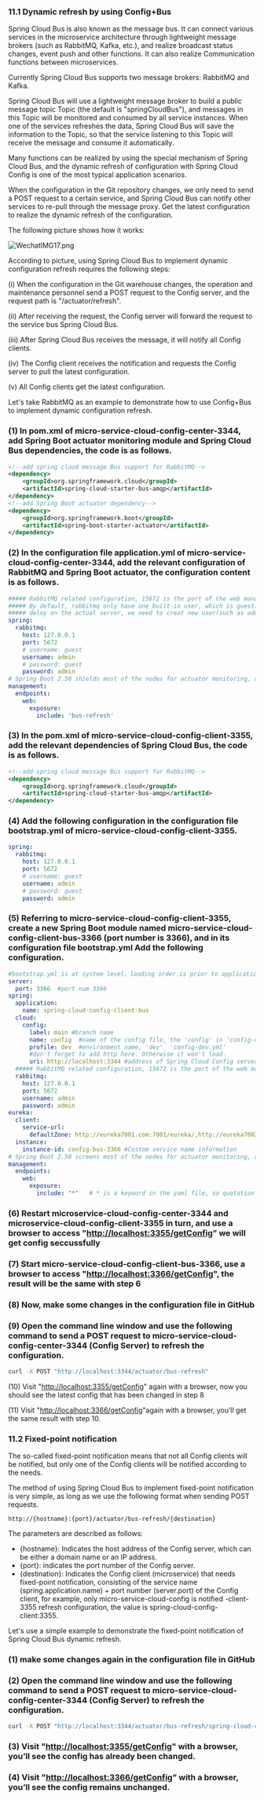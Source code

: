 ### 11.1 Dynamic refresh by using Config+Bus

Spring Cloud Bus is also known as the message bus. It can connect various services in the microservice architecture through lightweight message brokers (such as RabbitMQ, Kafka, etc.), and realize broadcast status changes, event push and other functions. It can also realize Communication functions between microservices.

Currently Spring Cloud Bus supports two message brokers: RabbitMQ and Kafka.

Spring Cloud Bus will use a lightweight message broker to build a public message topic Topic (the default is "springCloudBus"), and messages in this Topic will be monitored and consumed by all service instances. When one of the services refreshes the data, Spring Cloud Bus will save the information to the Topic, so that the service listening to this Topic will receive the message and consume it automatically.

Many functions can be realized by using the special mechanism of Spring Cloud Bus, and the dynamic refresh of configuration with Spring Cloud Config is one of the most typical application scenarios.

When the configuration in the Git repository changes, we only need to send a POST request to a certain service, and Spring Cloud Bus can notify other services to re-pull through the message proxy. Get the latest configuration to realize the dynamic refresh of the configuration.

The following picture shows how it works:

![WechatIMG17.png](resources/D6359056C93070053E06A8F0B3F2B208.png)

According to picture, using Spring Cloud Bus to implement dynamic configuration refresh requires the following steps:

(i) When the configuration in the Git warehouse changes, the operation and maintenance personnel send a POST request to the Config server, and the request path is "/actuator/refresh".

(ii) After receiving the request, the Config server will forward the request to the service bus Spring Cloud Bus.

(iii) After Spring Cloud Bus receives the message, it will notify all Config clients.

(iv) The Config client receives the notification and requests the Config server to pull the latest configuration.

(v) All Config clients get the latest configuration.

Let's take RabbitMQ as an example to demonstrate how to use Config+Bus to implement dynamic configuration refresh.

### (1) In pom.xml of micro-service-cloud-config-center-3344, add Spring Boot actuator monitoring module and Spring Cloud Bus dependencies, the code is as follows.

```xml
<!--add spring cloud message Bus support for RabbitMQ-->
<dependency>
    <groupId>org.springframework.cloud</groupId>
    <artifactId>spring-cloud-starter-bus-amqp</artifactId>
</dependency>
<!--add Spring Boot actuator dependency-->
<dependency>
    <groupId>org.springframework.boot</groupId>
    <artifactId>spring-boot-starter-actuator</artifactId>
</dependency>
```

### (2) In the configuration file application.yml of micro-service-cloud-config-center-3344, add the relevant configuration of RabbitMQ and Spring Boot actuator, the configuration content is as follows.

```yaml
##### RabbitMQ related configuration, 15672 is the port of the web management interface, 5672 is the access port of MQ###########
##### By default, rabbitmq only have one built-in user, which is guest. But guest user can only be used on localhost. So before we 
##### deloy on the actual server, we need to creat new user(such as admin) and then give it the access to vhost "/", see details in rabbit mq doc
spring:
  rabbitmq:
    host: 127.0.0.1
    port: 5672
    # username: guest
    username: admin
    # password: guest
    password: admin
# Spring Boot 2.50 shields most of the nodes for actuator monitoring, and only exposes the heath node. The configuration (*) in this section is to enable all nodes
management:
  endpoints:
    web:
      exposure:
        include: 'bus-refresh'
```

### (3) In the pom.xml of micro-service-cloud-config-client-3355, add the relevant dependencies of Spring Cloud Bus, the code is as follows.

```xml
<!--add spring cloud message Bus support for RabbitMQ-->
<dependency>
    <groupId>org.springframework.cloud</groupId>
    <artifactId>spring-cloud-starter-bus-amqp</artifactId>
</dependency>
```

### (4) Add the following configuration in the configuration file bootstrap.yml of micro-service-cloud-config-client-3355.

```yaml
spring: 
  rabbitmq:
    host: 127.0.0.1
    port: 5672
    # username: guest
    username: admin
    # password: guest
    password: admin
```

### (5) Referring to micro-service-cloud-config-client-3355, create a new Spring Boot module named micro-service-cloud-config-client-bus-3366 (port number is 3366), and in its configuration file bootstrap.yml Add the following configuration.

```yaml
#bootstrap.yml is at system level，loading order is prior to application.yml   Responsible for loading configuration from outside and parsing
server:
  port: 3366  #port num 3366
spring:
  application:
    name: spring-cloud-config-client-bus
  cloud:
    config:
      label: main #branch name
      name: config  #name of the config file, the 'config' in 'config-dev.yml'
      profile: dev  #environment name, 'dev'  'config-dev.yml'
      #don't forget to add http here. Otherwise it won't load.
      uri: http://localhost:3344 #address of Spring Cloud Config server end
  ##### RabbitMQ related configuration, 15672 is the port of the web management interface, 5672 is the access port of MQ###########
  rabbitmq:
    host: 127.0.0.1
    port: 5672
    username: admin
    password: admin
eureka:
  client:
    service-url:
      defaultZone: http://eureka7001.com:7001/eureka/,http://eureka7002.com:7002/eureka/,http://eureka7003.com:7003/eureka/
  instance:
    instance-id: config-bus-3366 #Custom service name information
# Spring Boot 2.50 screens most of the nodes for actuator monitoring, and only exposes the health node. The configuration (*) in this section is to enable all nodes
management:
  endpoints:
    web:
      exposure:
        include: "*"   # * is a keyword in the yaml file, so quotation marks are required
```

### (6) Restart microservice-cloud-config-center-3344 and microservice-cloud-config-client-3355 in turn, and use a browser to access "<http://localhost:3355/getConfig>” we will get config seccussfully

### (7) Start micro-service-cloud-config-client-bus-3366, use a browser to access "<http://localhost:3366/getConfig>", the result will be the same with step 6

### (8) Now, make some changes in the configuration file in GitHub

### (9) Open the command line window and use the following command to send a POST request to micro-service-cloud-config-center-3344 (Config Server) to refresh the configuration.

```sh
curl -X POST "http://localhost:3344/actuator/bus-refresh"
```

(10) Visit "<http://localhost:3355/getConfig>" again with a browser, now you should see the latest config that has been changed in step 8

(11) Visit "<http://localhost:3366/getConfig>"again with a browser, you’ll get the same result with step 10.



### 11.2 Fixed-point notification

The so-called fixed-point notification means that not all Config clients will be notified, but only one of the Config clients will be notified according to the needs.

The method of using Spring Cloud Bus to implement fixed-point notification is very simple, as long as we use the following format when sending POST requests.

```text
http://{hostname}:{port}/actuator/bus-refresh/{destination}
```

The parameters are described as follows:

* {hostname}: Indicates the host address of the Config server, which can be either a domain name or an IP address.
* {port}: indicates the port number of the Config server.
* {destination}: Indicates the Config client (microservice) that needs fixed-point notification, consisting of the service name (spring.application.name) + port number (server.port) of the Config client, for example, only micro-service-cloud-config is notified -client-3355 refresh configuration, the value is spring-cloud-config-client:3355.

Let's use a simple example to demonstrate the fixed-point notification of Spring Cloud Bus dynamic refresh.

### (1) make some changes again in the configuration file in GitHub

### (2) Open the command line window and use the following command to send a POST request to micro-service-cloud-config-center-3344 (Config Server) to refresh the configuration.

```sh
curl -X POST "http://localhost:3344/actuator/bus-refresh/spring-cloud-config-client:3355"
```

### (3) Visit "<http://localhost:3355/getConfig>" with a browser, you’ll see the config has already been changed.

### (4) Visit "<http://localhost:3366/getConfig>” with a browser, you’ll see the config remains unchanged.

